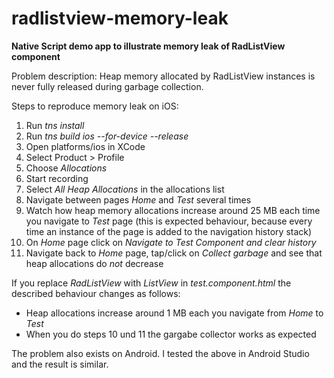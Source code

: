 # radlistview-memory-leak

**Native Script demo app to illustrate memory leak of RadListView component**

Problem description: Heap memory allocated by RadListView instances is never fully released during garbage collection.

Steps to reproduce memory leak on iOS:
1. Run *tns install*
2. Run *tns build ios --for-device --release*
3. Open platforms/ios in XCode
4. Select Product > Profile
5. Choose *Allocations*
6. Start recording
7. Select *All Heap Allocations* in the allocations list
8. Navigate between pages *Home* and *Test* several times
9. Watch how heap memory allocations increase around 25 MB each time you navigate to *Test* page (this is expected behaviour, because every time an instance of the page is added to the navigation history stack)
10. On *Home* page click on *Navigate to Test Component and clear history*
11. Navigate back to *Home* page, tap/click on *Collect garbage* and see that heap allocations do *not* decrease

If you replace *RadListView* with *ListView* in *test.component.html* the described behaviour changes as follows:
* Heap allocations increase around 1 MB each you navigate from *Home* to *Test*
* When you do steps 10 und 11 the gargabe collector works as expected


The problem also exists on Android. I tested the above in Android Studio and the result is similar.




